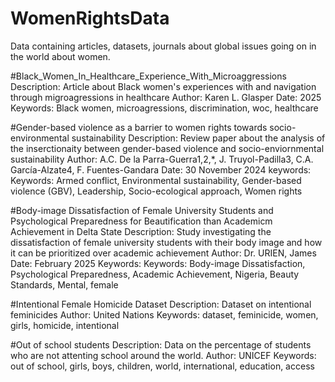 # WomenRightsData
Data containing articles, datasets, journals about global issues going on in the world about women. 

#Black_Women_In_Healthcare_Experience_With_Microaggressions
Description: Article about Black women's experiences with and navigation through migroagressions in healthcare
Author: Karen L. Glasper
Date: 2025
Keywords: Black women, microagressions, discrimination, woc, healthcare

#Gender-based violence as a barrier to women rights towards socio- environmental
sustainability
Description: Review paper about the analysis of the inserctionaity between gender-based violence and socio-enviornmental sustainability
Author: A.C. De la Parra-Guerra1,2,*, J. Truyol-Padilla3, C.A. García-Alzate4, F. Fuentes-Gandara
Date: 30 November 2024
keywords: Keywords: Armed conflict, Environmental sustainability, Gender-based violence (GBV), Leadership, Socio-ecological approach, Women rights

#Body-image Dissatisfaction of Female University Students and Psychological Preparedness for Beautification than Academicm Achievement in Delta State
Description: Study investigating the dissatisfaction of female university students with their body image and how it can be prioritized over academic achievement
Author: Dr. URIEN, James
Date: February 2025
Keywords: Keywords: Body-image Dissatisfaction, Psychological Preparedness, Academic
Achievement, Nigeria, Beauty Standards, Mental, female

#Intentional Female Homicide Dataset
Description: Dataset on intentional feminicides
Author: United Nations 
Keywords: dataset, feminicide, women, girls, homicide, intentional

#Out of school students 
Description: Data on the percentage of students who are not attenting school around the world. 
Author: UNICEF
Keywords: out of school, girls, boys, children, world, international, education, access